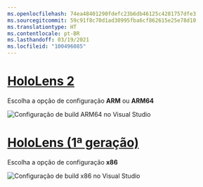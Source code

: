 ```yaml
---
ms.openlocfilehash: 74ea48401290fdefc23b6db46125c4281757dfe3
ms.sourcegitcommit: 59c91f8c70d1ad30995fba6cf862615e25e78d10
ms.translationtype: HT
ms.contentlocale: pt-BR
ms.lasthandoff: 03/19/2021
ms.locfileid: "100496085"
---
```

# <a name="hololens-2"></a>[HoloLens 2](#tab/hl2)

Escolha a opção de configuração **ARM** ou **ARM64**

![Configuração de build ARM64 no Visual Studio](../images/arm64setting.png)

# <a name="hololens-1st-gen"></a>[HoloLens (1ª geração)](#tab/hl)

Escolha a opção de configuração **x86**

![Configuração de build x86 no Visual Studio](../images/x86setting.png)